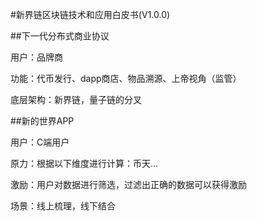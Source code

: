 #新界链区块链技术和应用白皮书(V1.0.0)

##下一代分布式商业协议

用户：品牌商

功能：代币发行、dapp商店、物品溯源、上帝视角（监管）

底层架构：新界链，量子链的分叉

##新的世界APP

用户：C端用户

原力：根据以下维度进行计算：币天...

激励：用户对数据进行筛选，过滤出正确的数据可以获得激励

场景：线上梳理，线下结合











